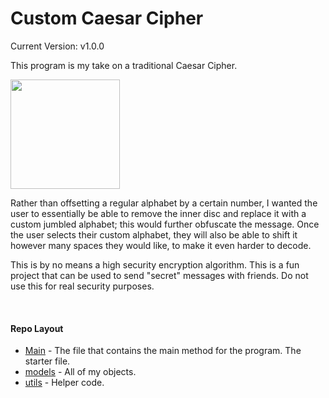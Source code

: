 # Custom Caesar Cipher

Current Version: v1.0.0

This program is my take on a traditional Caesar Cipher.

<img src="https://www.researchgate.net/profile/Mandrita-Mondal/publication/332368903/figure/fig1/AS:746707394523136@1555040324420/Caesar-Shift-Cipher-In-15-th-century-Blaise-De-Vigenere-developed-Vigenere-Cipher-This.ppm" width="175px">

Rather than offsetting a regular alphabet by a certain number, I wanted the user to essentially be able to remove the inner disc and replace it with a custom jumbled alphabet; this would further obfuscate the message. Once the user selects their custom alphabet, they will also be able to shift it however many spaces they would like, to make it even harder to decode.

This is by no means a high security encryption algorithm. This is a fun project that can be used to send "secret" messages with friends. Do not use this for real security purposes.

<br>

#### Repo Layout
- [Main](Main.java) - The file that contains the main method for the program. The starter file.
- [models](models) - All of my objects.
- [utils](utils) - Helper code.
